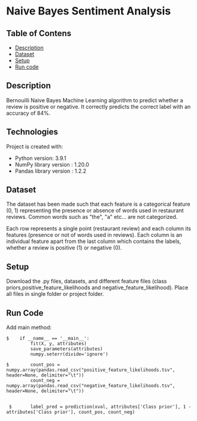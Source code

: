 # Naive Bayes Sentiment Analysis

## Table of Contens
* [Description](#description)
* [Dataset](#dataset)
* [Setup](#setup)
* [Run code](#run-code)

## Description
Bernouilli Naive Bayes Machine Learning algorithm to predict whether a review is positive or negative. It correctly predicts the correct label with an accuracy of 84%.

## Technologies
Project is created with:
* Python version: 3.9.1
* NumPy library version : 1.20.0
* Pandas library version : 1.2.2

## Dataset
The dataset has been made such that each feature is a categorical feature (0, 1) representing the presence or absence of words used in restaurant reviews. Common words such as "the", "a" etc... are not categorized.

Each row represents a single point (restaurant review) and each column its features (presence or not of words used in reviews). Each column is an individual feature apart from the last column which contains the labels, whether a review is positive (1) or negative (0).

## Setup
Download the .py files, datasets, and different feature files (class priors,positive_feature_likelihoods and negative_feature_likelihood).
Place all files in single folder or project folder.

## Run Code

Add main method: 
```
$    if __name__ == '__main__':
         fit(X, y, attributes)
         save_parameters(attributes)
         numpy.seterr(divide='ignore')

$        count_pos = numpy.array(pandas.read_csv("positive_feature_likelihoods.tsv", header=None, delimiter="\t"))
         count_neg = numpy.array(pandas.read_csv("negative_feature_likelihoods.tsv", header=None, delimiter="\t"))


 $       label_pred = prediction(xval, attributes['Class prior'], 1 - attributes['Class prior'], count_pos, count_neg)
 ```
